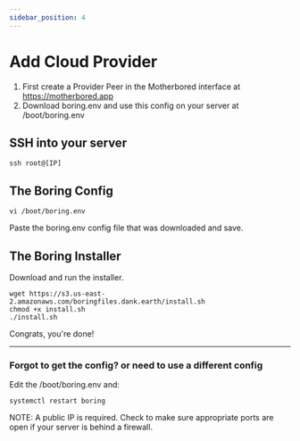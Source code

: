 ```yaml
---
sidebar_position: 4
---
```


# Add Cloud Provider

1. First create a Provider Peer in the Motherbored interface at <https://motherbored.app>
2. Download boring.env and use this config on your server at /boot/boring.env

## SSH into your server

`ssh root@[IP]`

## The Boring Config

`vi /boot/boring.env`

Paste the boring.env config file that was downloaded
and save.

## The Boring Installer

Download and run the installer.

```
wget https://s3.us-east-2.amazonaws.com/boringfiles.dank.earth/install.sh
chmod +x install.sh
./install.sh
```

Congrats, you're done!

---

### Forgot to get the config? or need to use a different config

Edit the /boot/boring.env and:

```
systemctl restart boring
```
NOTE: A public IP is required. Check to make sure appropriate ports are open if your server is behind a firewall.
